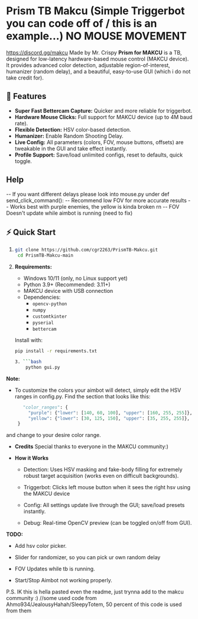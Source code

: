 # Prism TB Makcu (Simple Triggerbot you can code off of / this is an example...) NO MOUSE MOVEMENT
https://discord.gg/makcu
Made by Mr. Crispy
**Prism for MAKCU** is a TB, designed for low-latency hardware-based mouse control (MAKCU device). It provides advanced color detection, adjustable region-of-interest, humanizer (random delay), and a beautiful, easy-to-use GUI (which i do not take credit for).


## 🚀 Features

- **Super Fast Bettercam Capture:** Quicker and more reliable for triggerbot.
- **Hardware Mouse Clicks:** Full support for MAKCU device (up to 4M baud rate).
- **Flexible Detection:** HSV color-based detection.
- **Humanizer:** Enable Random Shooting Delay.
- **Live Config:** All parameters (colors, FOV, mouse buttons, offsets) are tweakable in the GUI and take effect instantly.
- **Profile Support:** Save/load unlimited configs, reset to defaults, quick toggle.

## Help 
-- If you want different delays please look into mouse.py under def send_click_command():
-- Recommend low FOV for more accurate results
-- Works best with purple enemies, the yellow is kinda broken rn
-- FOV Doesn't update while aimbot is running (need to fix)


## ⚡️ Quick Start

1. ```bash
   git clone https://github.com/cgr2263/PrismTB-Makcu.git
    cd PrismTB-Makcu-main

2. **Requirements:**
   - Windows 10/11 (only, no Linux support yet)
   - Python 3.9+ (Recommended: 3.11+)
   - MAKCU device with USB connection
   - Dependencies:
     - `opencv-python`
     - `numpy`
     - `customtkinter`
     - `pyserial`
     - `bettercam`

   Install with:
   ```bash
   pip install -r requirements.txt

   3. ```bash
       python gui.py

 **Note:**

 - To customize the colors your aimbot will detect, simply edit the HSV ranges in config.py.
   Find the section that looks like this:
   ```python
      "color_ranges": {
        "purple": {"lower": [140, 60, 100], "upper": [160, 255, 255]},
        "yellow": {"lower": [30, 125, 150], "upper": [35, 255, 255]}, yellow is kinda broken
    }
   
  and change to your desire color range.


- **Credits**
  Special thanks to everyone in the MAKCU community:) 

- **How it Works**
  - Detection: Uses HSV masking and fake-body filling for extremely robust target acquisition (works even on difficult backgrounds).

  - Triggerbot: Clicks left mouse button when it sees the right hsv using the MAKCU device

  - Config: All settings update live through the GUI; save/load presets instantly.

  - Debug: Real-time OpenCV preview (can be toggled on/off from GUI).

 **TODO:**
 - Add hsv color picker.

 - Slider for randomizer, so you can pick ur own random delay

 - FOV Updates while tb is running.

 - Start/Stop Aimbot not working properly.

P.S. IK this is hella pasted even the readme, just trynna add to the makcu community :) //some used code from Ahmo934/JealousyHahah/SleepyTotem, 50 percent of this code is used from them
